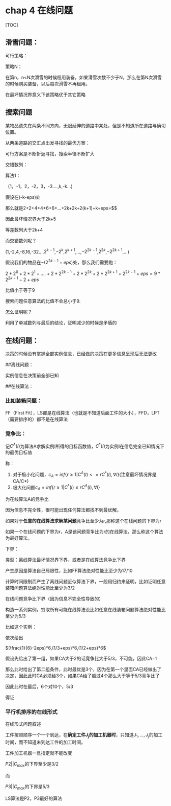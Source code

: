 # chap 4 在线问题

[TOC]

## 滑雪问题： 

可行策略：

策略N：

在第n，n<N次滑雪的时候租用装备，如果滑雪次数不少于N，那么在第N次滑雪的时候购买装备，以后每次滑雪不再租用。

在最坏情况界意义下该策略优于其它策略

## 搜索问题

某物品遗失在两条不同方向，无限延伸的道路中某处，但是不知道所在道路与确切位置。

从两条道路的交汇点出发寻找的最优方案：

可行方案是不断折返寻找，搜索半径不断扩大

交错数列：

算法1：

（1，-1，2，-2，3，-3....,k,-k...)

假设在(-k-eps)处

那么就是2+2+4+4+6+6+...+2k+2k+2(k+1)+k+eps=$$

因此最坏情况界大于2k+5

等差数列大于2k+4

而交错数列呢？

(1,-2,4,-8,16,-32...,$2^{k-1}$,$-2^k$,$2^{k+1}$,...,$-2^{2k-1}$,$2^{2k}$,$-2^{2k+1}$,...)

假设我们的物品在$-(2^{2k-1}+eps)$处，那么我们需要跑：

$2*2^0+2*2^1+....+2*2^{2k-1}+2*2^{2k}+2*2^{2k+1}+2^{2k-1}+eps=9*2^{2k-1}-2+eps$

比值小于等于9

搜索问题任意算法的比值不会总小于9.

怎么证明呢？

利用了单减数列与最后的结论，证明减少的时候是矛盾的



## 在线问题：

决策的时候没有掌握全部实例信息，已经做的决策在更多信息呈现后无法更改

##离线问题：

实例信息在决策前全部已知

##在线算法：

### 比如装箱问题：

FF（First Fit），LS都是在线算法（也就是不知道后面工件的大小），FFD，LPT（需要排序的）都不是在线算法

### 竞争比：

记$C^A(I)$为算法A求解实例I所得的目标函数值，$C^*(I)$为实例I在信息完全已知情况下的最优目标值

称：

1. 对于极小化问题，$c_A=inf\{r\geq 1|C^A(I)<=rC^*(I),\forall I\}$(注意最坏情况界是CA/C*)
2. 极大化问题$c_A=inf\{r\geq 1|C^*(I)\leq rC^A(I),\forall I\}$

为在线算法A的竞争比

因为信息不完全性，很可能出现任何算法都找不到最优解。

如果对于**任意的在线算法求解某问题**竞争比至少为$r$,那称这个在线问题的下界为r

如果一个在线问题的下界为r，A是该问题竞争比为r的在线算法，那么称这个算法为最好算法。

下界：

类型：离线算法最坏情况界下界，或者是在线算法竞争比下界

产生原因是算法自己局限性，比如FF算法绝对性能比至少为17/10

计算时间限制而产生了离线问题近似算法下界，一般用归约来证明，比如证明任意装箱问题算法绝对性能比至少为3/2

在线问题竞争比下界（因为信息不完全性导致的）

构造一系列实例，穷取所有可能在线算法没比如任意在线装箱问题算法绝对性能比至少为5/3

比如这个实例：

依次给出

$(\frac{1}{6}-2eps)*6,(1/3+eps)*6,(1/2+eps)*6$

假设先给出了第一组，如果CA大于2的话竞争比大于5/3，不可能，因此CA=1

那么此时给出了第二组条件，此时最优是3个，因为在第一个里面CA已经做出了决定，因此此时CA必须给3个，如果CA给了超过4个那么大于等于5/3竞争比了

因此此时在最后，6个对10个，5/3

得证

### 平行机排序的在线形式

在线形式问题叙述

工件按照顺序一个一个到达，在**确定工件$J_j$的加工机器时**，只知道$J_1,...,J_j$的加工时间，而不知道未到达工件的加工时间。

工件加工机器一旦指定就不能改变

$P2||C_{max}$的下界至少是3/2

而

$P3||C_{max}$的下界是5/3

LS算法是P2，P3最好的算法


